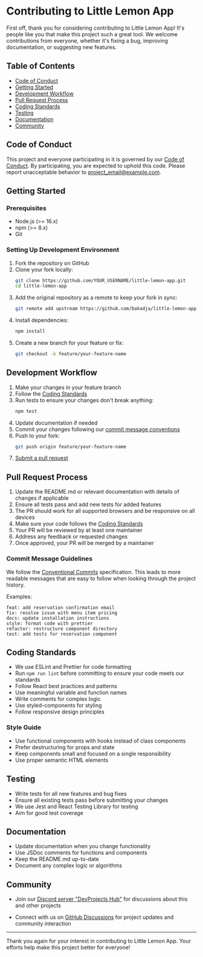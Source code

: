 # Contributing to Little Lemon App

First off, thank you for considering contributing to Little Lemon App! It's people like you that make this project such a great tool. We welcome contributions from everyone, whether it's fixing a bug, improving documentation, or suggesting new features.

## Table of Contents
- [Code of Conduct](#code-of-conduct)
- [Getting Started](#getting-started)
- [Development Workflow](#development-workflow)
- [Pull Request Process](#pull-request-process)
- [Coding Standards](#coding-standards)
- [Testing](#testing)
- [Documentation](#documentation)
- [Community](#community)

## Code of Conduct

This project and everyone participating in it is governed by our [Code of Conduct](./CODE_OF_CONDUCT.md). By participating, you are expected to uphold this code. Please report unacceptable behavior to [project_email@example.com](mailto:project_email@example.com).

## Getting Started

### Prerequisites
- Node.js (>= 16.x)
- npm (>= 8.x)
- Git

### Setting Up Development Environment

1. Fork the repository on GitHub
2. Clone your fork locally:
   ```bash
   git clone https://github.com/YOUR_USERNAME/little-lemon-app.git
   cd little-lemon-app
   ```
3. Add the original repository as a remote to keep your fork in sync:
   ```bash
   git remote add upstream https://github.com/bakadja/little-lemon-app.git
   ```
4. Install dependencies:
   ```bash
   npm install
   ```
5. Create a new branch for your feature or fix:
   ```bash
   git checkout -b feature/your-feature-name
   ```

## Development Workflow

1. Make your changes in your feature branch
2. Follow the [Coding Standards](#coding-standards)
3. Run tests to ensure your changes don't break anything:
   ```bash
   npm test
   ```
4. Update documentation if needed
5. Commit your changes following our [commit message conventions](#commit-message-guidelines)
6. Push to your fork:
   ```bash
   git push origin feature/your-feature-name
   ```
7. [Submit a pull request](#pull-request-process)

## Pull Request Process

1. Update the README.md or relevant documentation with details of changes if applicable
2. Ensure all tests pass and add new tests for added features
3. The PR should work for all supported browsers and be responsive on all devices
4. Make sure your code follows the [Coding Standards](#coding-standards)
5. Your PR will be reviewed by at least one maintainer
6. Address any feedback or requested changes
7. Once approved, your PR will be merged by a maintainer

### Commit Message Guidelines

We follow the [Conventional Commits](https://www.conventionalcommits.org/) specification. This leads to more readable messages that are easy to follow when looking through the project history.

Examples:
```
feat: add reservation confirmation email
fix: resolve issue with menu item pricing
docs: update installation instructions
style: format code with prettier
refactor: restructure component directory
test: add tests for reservation component
```

## Coding Standards

- We use ESLint and Prettier for code formatting
- Run `npm run lint` before committing to ensure your code meets our standards
- Follow React best practices and patterns
- Use meaningful variable and function names
- Write comments for complex logic
- Use styled-components for styling
- Follow responsive design principles

### Style Guide

- Use functional components with hooks instead of class components
- Prefer destructuring for props and state
- Keep components small and focused on a single responsibility
- Use proper semantic HTML elements

## Testing

- Write tests for all new features and bug fixes
- Ensure all existing tests pass before submitting your changes
- We use Jest and React Testing Library for testing
- Aim for good test coverage

## Documentation

- Update documentation when you change functionality
- Use JSDoc comments for functions and components
- Keep the README.md up-to-date
- Document any complex logic or algorithms

## Community

- Join our [Discord server "DevProjects Hub"](https://discord.gg/VCqFE4wF) for discussions about this and other projects

- Connect with us on [GitHub Discussions](https://github.com/bakadja/little-lemon-app/discussions) for project updates and community interaction

---

Thank you again for your interest in contributing to Little Lemon App. Your efforts help make this project better for everyone!

